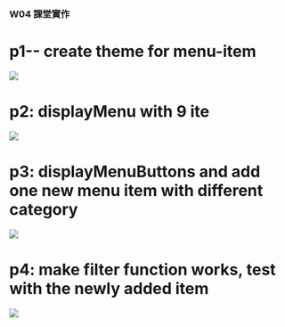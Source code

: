 ### W04 課堂實作

# p1-- create theme for menu-item

![](https://i.imgur.com/1ZccayJ.jpg)

# p2: displayMenu with 9 ite

![](https://i.imgur.com/kLu7ytv.jpg)

# p3: displayMenuButtons and add one new menu item with different category

![](https://i.imgur.com/62yCDB5.jpg)

# p4: make filter function works, test with the newly added item

![](https://i.imgur.com/7E1D1LY.jpg)

